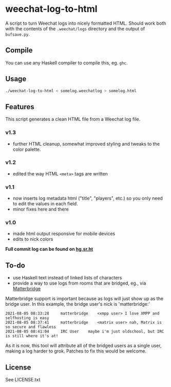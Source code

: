 # weechat-log-to-html

A script to turn Weechat logs into nicely formatted HTML. Should work both with the contents of the `.weechat/logs` directory and the output of `bufsave.py`.

## Compile

You can use any Haskell compiler to compile this, eg. `ghc`.

## Usage

```sh
./weechat-log-to-html < somelog.weechatlog > somelog.html
```

## Features

This script generates a clean HTML file from a Weechat log file.

### v1.3
* further HTML cleanup, somewhat improved styling and tweaks to the color palette.


### v1.2
* edited the way HTML `<meta>` tags are written


### v1.1
* now inserts log metadata html ("title", "players", etc.) so you only need to edit the values in each field.
* minor fixes here and there

### v1.0
* made html output responsive for mobile devices
* edits to nick colors

**Full commit log can be found on [hg.sr.ht](https://hg.sr.ht/~anelki/weechat-log-html)**

## To-do

* use Haskell text instead of linked lists of characters
* provide a way to use logs from rooms that are bridged, eg., via [Matterbridge](https://github.com/42wim/matterbridge)

Matterbridge support is important because as logs will just show up as the bridge user. In this example, the bridge user's nick is 'matterbridge:'

```
2021-08-05 08:33:28     matterbridge    <xmpp user> I love XMPP and selfhosting is easy
2021-08-05 08:37:41     matterbridge    <matrix user> nah, Matrix is so secure and flawless
2021-08-05 08:41:04     IRC User	maybe i'm just oldschool, but IRC is still where it's at!
```

As it is now, this tool will attribute all of the bridged users as a single user, making a log harder to grok. Patches to fix this would be welcome.

## License
See LICENSE.txt

